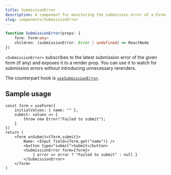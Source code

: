 ```yaml
---
title: SubmissionError
description: A component for monitoring the submission error of a Formula form
slug: components/SubmissionError
---
```


```typescript
function SubmissionError(props: {
    form: Form<any>
    children: (submissionError: Error | undefined) => ReactNode
})
```

`<SubmissionError>` subscribes to the latest submission error of the given form (if any) and exposes it to a
render prop. You can use it to watch for submission errors without introducing unnecessary rerenders.

The counterpart hook is [`useSubmissionError`](/hooks/useSubmissionError).

## Sample usage

```tsx
const form = useForm({
    initialValues: { name: "" },
    submit: values => {
        throw new Error("Failed to submit");
    }
})
return (
    <form onSubmit={form.submit}>
        Name: <Input field={form.get("name")} />
        <button type="submit">Submit</button>
        <SubmissionError form={form}>
            { error => error ? "Failed to submit" : null }
        </SubmissionError>
    </form>
)
```
